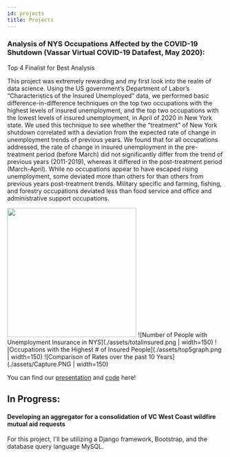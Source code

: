 ```yaml
---
id: projects
title: Projects
---
```


### Analysis of NYS Occupations Affected by the COVID-19 Shutdown (Vassar Virtual COVID-19 Datafest, May 2020):

Top 4 Finalist for Best Analysis

This project was extremely rewarding and my first look into the realm of data science. 
Using the US government’s Department of Labor’s “Characteristics of the Insured Unemployed” data, we performed basic difference-in-difference techniques on the top two
occupations with the highest levels of insured unemployment, and the top two occupations with the lowest levels of insured unemployment, in April of 2020 in New York state. We used this technique to see whether the “treatment” of New York shutdown correlated with a deviation from the expected rate of change in unemployment trends of previous years. We found that for all occupations addressed, the rate of change in insured unemployment in the pre-treatment period (before March) did not significantly differ from the trend of previous years (2011-2019), whereas it differed in the post-treatment period (March-April). While no occupations appear to have escaped rising unemployment, some deviated more than others for than others from previous years post-treatment trends. Military specific and farming, fishing, and forestry occupations deviated less than food service and office and administrative support occupations.

<img src="https://drive.google.com/file/d/1QkqKkDWIdaI0NarEwT-Q3d12ZCJm7Hr3/view?usp=sharing" width="300">
![Number of People with Unemployment Insurance in NYS](./assets/totalinsured.png | width=150)
![Occupations with the Highest # of Insured People](./assets/top5graph.png | width=150)
![Comparison of Rates over the past 10 Years](./assets/Capture.PNG | width=150)

You can find our [presentation](https://drive.google.com/file/d/1-xAki72HaxeXQ4UaaOhp_oLtNzvyoslr/view?usp=sharing) and [code](https://www.kaggle.com/annahennessy/nys-unemployment-insurance-analyzation) here!


## In Progress:

#### Developing an aggregator for a consolidation of VC West Coast wildfire mutual aid requests
For this project, I'll be utilizing a Django framework, Bootstrap, and the database query language MySQL.
